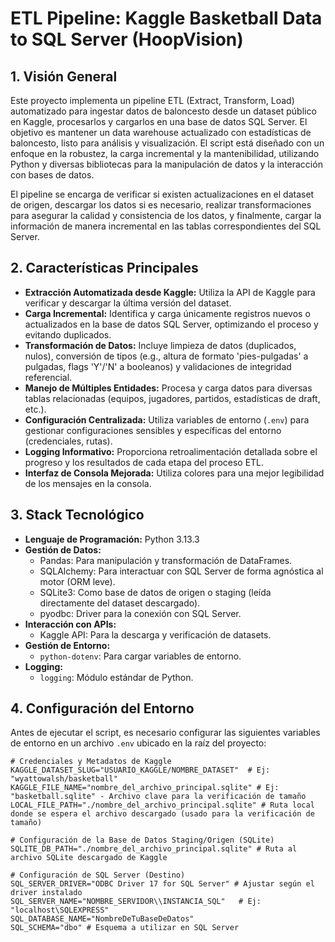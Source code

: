 # ETL Pipeline: Kaggle Basketball Data to SQL Server (HoopVision)

## 1. Visión General

Este proyecto implementa un pipeline ETL (Extract, Transform, Load) automatizado para ingestar datos de baloncesto desde un dataset público en Kaggle, procesarlos y cargarlos en una base de datos SQL Server. El objetivo es mantener un data warehouse actualizado con estadísticas de baloncesto, listo para análisis y visualización. El script está diseñado con un enfoque en la robustez, la carga incremental y la mantenibilidad, utilizando Python y diversas bibliotecas para la manipulación de datos y la interacción con bases de datos.

El pipeline se encarga de verificar si existen actualizaciones en el dataset de origen, descargar los datos si es necesario, realizar transformaciones para asegurar la calidad y consistencia de los datos, y finalmente, cargar la información de manera incremental en las tablas correspondientes del SQL Server.

## 2. Características Principales

* **Extracción Automatizada desde Kaggle:** Utiliza la API de Kaggle para verificar y descargar la última versión del dataset.
* **Carga Incremental:** Identifica y carga únicamente registros nuevos o actualizados en la base de datos SQL Server, optimizando el proceso y evitando duplicados.
* **Transformación de Datos:** Incluye limpieza de datos (duplicados, nulos), conversión de tipos (e.g., altura de formato 'pies-pulgadas' a pulgadas, flags 'Y'/'N' a booleanos) y validaciones de integridad referencial.
* **Manejo de Múltiples Entidades:** Procesa y carga datos para diversas tablas relacionadas (equipos, jugadores, partidos, estadísticas de draft, etc.).
* **Configuración Centralizada:** Utiliza variables de entorno (`.env`) para gestionar configuraciones sensibles y específicas del entorno (credenciales, rutas).
* **Logging Informativo:** Proporciona retroalimentación detallada sobre el progreso y los resultados de cada etapa del proceso ETL.
* **Interfaz de Consola Mejorada:** Utiliza colores para una mejor legibilidad de los mensajes en la consola.

## 3. Stack Tecnológico

* **Lenguaje de Programación:** Python 3.13.3
* **Gestión de Datos:**
    * Pandas: Para manipulación y transformación de DataFrames.
    * SQLAlchemy: Para interactuar con SQL Server de forma agnóstica al motor (ORM leve).
    * SQLite3: Como base de datos de origen o staging (leída directamente del dataset descargado).
    * pyodbc: Driver para la conexión con SQL Server.
* **Interacción con APIs:**
    * Kaggle API: Para la descarga y verificación de datasets.
* **Gestión de Entorno:**
    * `python-dotenv`: Para cargar variables de entorno.
* **Logging:**
    * `logging`: Módulo estándar de Python.

## 4. Configuración del Entorno

Antes de ejecutar el script, es necesario configurar las siguientes variables de entorno en un archivo `.env` ubicado en la raíz del proyecto:

```plaintext
# Credenciales y Metadatos de Kaggle
KAGGLE_DATASET_SLUG="USUARIO_KAGGLE/NOMBRE_DATASET"  # Ej: "wyattowalsh/basketball"
KAGGLE_FILE_NAME="nombre_del_archivo_principal.sqlite" # Ej: "basketball.sqlite" - Archivo clave para la verificación de tamaño
LOCAL_FILE_PATH="./nombre_del_archivo_principal.sqlite" # Ruta local donde se espera el archivo descargado (usado para la verificación de tamaño)

# Configuración de la Base de Datos Staging/Origen (SQLite)
SQLITE_DB_PATH="./nombre_del_archivo_principal.sqlite" # Ruta al archivo SQLite descargado de Kaggle

# Configuración de SQL Server (Destino)
SQL_SERVER_DRIVER="ODBC Driver 17 for SQL Server" # Ajustar según el driver instalado
SQL_SERVER_NAME="NOMBRE_SERVIDOR\\INSTANCIA_SQL"   # Ej: "localhost\SQLEXPRESS"
SQL_DATABASE_NAME="NombreDeTuBaseDeDatos"
SQL_SCHEMA="dbo" # Esquema a utilizar en SQL Server